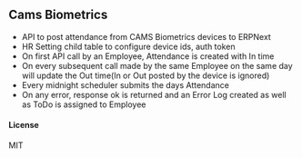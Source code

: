 ## Cams Biometrics

- API to post attendance from CAMS Biometrics devices to ERPNext
- HR Setting child table to configure device ids, auth token
- On first API call by an Employee, Attendance is created with In time
- On every subsequent call made by the same Employee on the same day will update the Out time(In or Out posted by the device is ignored)
- Every midnight scheduler submits the days Attendance
- On any error, response ok is returned and an Error Log created as well as ToDo is assigned to Employee

#### License

MIT

